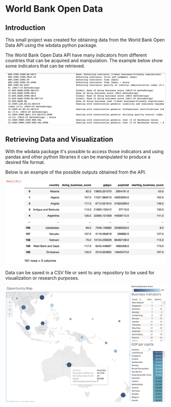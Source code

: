 # World Bank Open Data

## Introduction

This small project was created for obtaining data from the World Bank Open Data API using the wbdata python package. 

The World Bank Open Data API have many indicators from different countries that can be acquired and manipulation. The example below show some indicators that can be retrieved.

![alt text](https://github.com/edsoncassius/wbodata/blob/main/images/indicators_example.png)

## Retrieving Data and Visualization

With the wbdata package it's possible to access those indicators and using pandas and other python libraries it can be manipulated to produce a desired file format.

Below is an example of the possible outputs obtained from the API.

![alt text](https://github.com/edsoncassius/wbodata/blob/main/images/output_example.png)

Data can be saved in a CSV file or sent to any repository to be used for visualization or research purposes.

![alt text](https://github.com/edsoncassius/wbodata/blob/main/images/tableau_example.png)